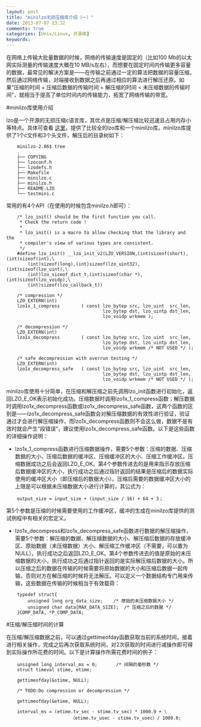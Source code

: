 ```yaml
---
layout: post
title: "minilzo无损压缩库介绍（一）"
date: 2013-07-07 23:32
comments: true
categories: [Unix/Linux, 开源库]
keywords:
---
```


在网络上传输大批量数据的时候，网络的传输速度是固定的（比如100 Mb的以太网实际测量的传输速度大概在10 MB/s左右），而想要在固定时间内传输更多容量的数据，最常见的解决方案是——在传输之前通过一定的算法把数据的容量压缩，然后通过网络传输，对端接收到数据之后再通过相应的算法进行解压还原。如果“压缩的时间 + 压缩后数据的传输时间 + 解压缩的时间 < 未压缩数据的传输时间”，就相当于提高了单位时间内的传输能力，拓宽了网络传输的带宽。


#minilzo库使用介绍

lzo是一个开源的无损压缩c语言库，其优点是压缩/解压缩比较迅速且占用内存小等特点。具体可查看 [这里](http://www.oberhumer.com/opensource/lzo/)，提供了比较全的lzo库和一个minilzo库。minilzo库提供了1个c文件和3个头文件，解压后的目录树如下：
```
    minilzo-2.06$ tree
    .
    ├── COPYING
    ├── lzoconf.h
    ├── lzodefs.h
    ├── Makefile
    ├── minilzo.c
    ├── minilzo.h
    ├── README.LZO
    └── testmini.c
```

<!--more-->

常用的有4个API（在使用的时候包含minilzo.h即可）：
```
    /* lzo_init() should be the first function you call.
     * Check the return code !
     *
     * lzo_init() is a macro to allow checking that the library and the
     * compiler's view of various types are consistent.
     */
    #define lzo_init() __lzo_init_v2(LZO_VERSION,(int)sizeof(short),(int)sizeof(int),\
        (int)sizeof(long),(int)sizeof(lzo_uint32),(int)sizeof(lzo_uint),\
        (int)lzo_sizeof_dict_t,(int)sizeof(char *),(int)sizeof(lzo_voidp),\
        (int)sizeof(lzo_callback_t))
    
    /* compression */
    LZO_EXTERN(int)
    lzo1x_1_compress        ( const lzo_bytep src, lzo_uint  src_len,
                                    lzo_bytep dst, lzo_uintp dst_len,
                                    lzo_voidp wrkmem );
    
    /* decompression */
    LZO_EXTERN(int)
    lzo1x_decompress        ( const lzo_bytep src, lzo_uint  src_len,
                                    lzo_bytep dst, lzo_uintp dst_len,
                                    lzo_voidp wrkmem /* NOT USED */ );
    
    /* safe decompression with overrun testing */
    LZO_EXTERN(int)
    lzo1x_decompress_safe   ( const lzo_bytep src, lzo_uint  src_len,
                                    lzo_bytep dst, lzo_uintp dst_len,
                                    lzo_voidp wrkmem /* NOT USED */ );
```
minilzo库使用十分简单，在压缩和解压缩之前先调用lzo_init函数进行初始化，返回LZO_E_OK表示初始化成功。压缩数据时调用lzo1x_1_compress函数；解压数据时调用lzo1x_decompress函数或lzo1x_decompress_safe函数，这两个函数的区别是——lzo1x_decompress_safe函数会对解压缩数据的有效性进行验证，验证通过才会进行解压缩操作，而lzo1x_decompress函数则不会这么做，数据不是有效时就会产生“段错误”，建议使用lzo1x_decompress_safe函数。以下是这些函数的详细操作说明：

* lzo1x_1_compress函数进行压缩数据操作，需要5个参数：压缩的数据、压缩数据的大小、压缩后数据的缓冲区、压缩缓冲区的大小、压缩工作缓冲区。压缩数据成功之后会返回LZO_E_OK。第4个参数传进去的是用来指示存放压缩后数据缓冲区的大小，执行成功之后通过指针返回的结果是压缩后的数据实际使用的缓冲区大小（即压缩后的数据大小）。压缩后需要的数据缓冲区大小的上限是可以根据未压缩数据大小进行计算的，其公式为：
```
    output_size = input_size + (input_size / 16) + 64 + 3；
```
第5个参数是压缩的时候需要使用的工作缓冲区，缓冲的生成在minilzo库提供的测试例程中有相关的宏定义。

* lzo1x_decompress和lzo1x_decompress_safe函数进行数据的解压缩操作，需要5个参数：解压缩的数据、解压缩数据的大小、解压缩后数据的存放缓冲区、原始数据（未压缩数据）大小、解压缩工作缓冲区（不需要，可以置为NULL）。执行成功之后返回LZO_E_OK。第4个参数传进去的值是原始的未压缩数据的大小，执行成功之后通过指针返回的是实际解压缩后数据的大小。所以压缩之后的数据在传输的时候需要将原始数据的大小和压缩后数据一起传输，否则对方在解压缩的时候将无法解压。可以定义一个数据结构专门用来传输，这些数据在传输的时候相当于有效载荷：
```
    typedef struct{
        unsigned long org_data_size;    /* 原始的未压缩数据大小 */
        unsigned char data[MAX_DATA_SIZE];  /* 压缩之后的数据 */
    }COMP_DATA, *P_COMP_DATA;
```    

#压缩/解压缩时间的计算

在压缩/解压缩数据之前，可以通过gettimeofday函数获取当前的系统时间，接着进行相关操作，完成之后再次获取系统时间，对2次获取的时间进行减操作即可得到实际操作所花费的时间。以下是计算操作所需花费时间的例子：
```
    unsigned long interval_ms = 0;       /* 间隔的毫秒数 */
    struct timeval stime, etime;
    
    gettimeofday(&stime, NULL);
    
    /* TODO:Do compression or decompression */
    
    gettimeofday(&etime, NULL);
    
    interval_ms = (etime.tv_sec - stime.tv_sec) * 1000.0 + \
                        （etime.tv_usec - stime.tv_usec）/ 1000.0;
```    
